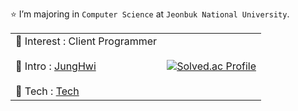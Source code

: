 ⭐️ I’m majoring in `Computer Science` at `Jeonbuk National University`.

<table>
  <tr>
    <td>
      🌱 Interest : Client Programmer<br><br>
      💬 Intro : <a href="https://river-pearl-643.notion.site/Hwi-s-GameDev-c8059651bb874e1eb673e97f49fddbae?pvs=4">JungHwi</a><br><br>
      📝 Tech : <a href="https://river-pearl-643.notion.site/Hwi-s-Tech-c5062a7c67824137b8fc15cd002c91ec?pvs=4">Tech</a><br>
    </td>
    <td>
      <a href="https://solved.ac/wnd4114294225">
        <img src="http://mazassumnida.wtf/api/v2/generate_badge?boj=wnd4114294225" alt="Solved.ac Profile" />
      </a>
    </td>
  </tr>
</table>

<!--
<br>
⚡ Latest Tech Posts

- [Effective C++](https://river-pearl-643.notion.site/Effective-C-2d569fe1beae4ae6b65abc6871cd02e5?pvs=4)
- [Effective STL](https://river-pearl-643.notion.site/Effective-STL-c4625480c4d94179a042b9e3cb55dc98?pvs=4)

